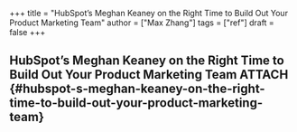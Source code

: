 +++
title = "HubSpot’s Meghan Keaney on the Right Time to Build Out Your Product Marketing Team"
author = ["Max Zhang"]
tags = ["ref"]
draft = false
+++

## HubSpot’s Meghan Keaney on the Right Time to Build Out Your Product Marketing Team <span class="tag"><span class="ATTACH">ATTACH</span></span> {#hubspot-s-meghan-keaney-on-the-right-time-to-build-out-your-product-marketing-team}

